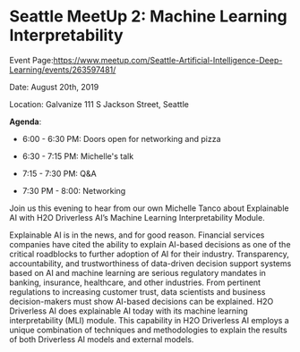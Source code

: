 # Seattle MeetUp 2: Machine Learning Interpretability

Event Page:https://www.meetup.com/Seattle-Artificial-Intelligence-Deep-Learning/events/263597481/

Date: August 20th, 2019

Location: Galvanize 111 S Jackson Street, Seattle

**Agenda**:

- 6:00 - 6:30 PM: Doors open for networking and pizza

- 6:30 - 7:15 PM: Michelle's talk

- 7:15 - 7:30 PM: Q&A

- 7:30 PM - 8:00: Networking

  

Join us this evening to hear from our own Michelle Tanco about Explainable AI with H2O Driverless AI’s Machine Learning Interpretability Module.

Explainable AI is in the news, and for good reason. Financial services companies have cited the ability to explain AI-based decisions as one of the critical roadblocks to further adoption of AI for their industry. Transparency, accountability, and trustworthiness of data-driven decision support systems based on AI and machine learning are serious regulatory mandates in banking, insurance, healthcare, and other industries. From pertinent regulations to increasing customer trust, data scientists and business decision-makers must show AI-based decisions can be explained. H2O Driverless AI does explainable AI today with its machine learning interpretability (MLI) module. This capability in H2O Driverless AI employs a unique combination of techniques and methodologies to explain the results of both Driverless AI models and external models.
